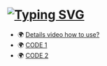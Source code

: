 # [![Typing SVG](https://readme-typing-svg.herokuapp.com?color=%232BF720&size=30&lines=Bash+Script+Free+RDP)](https://git.io/typing-svg)
* 🌍 [Details video how to use?](htt)
* 🌍 [CODE 1](https://pastecode-n.link/suODv0aeqr)
* 🌍 [CODE 2](https://pastecode-n.link/CaEiwQpguI)
